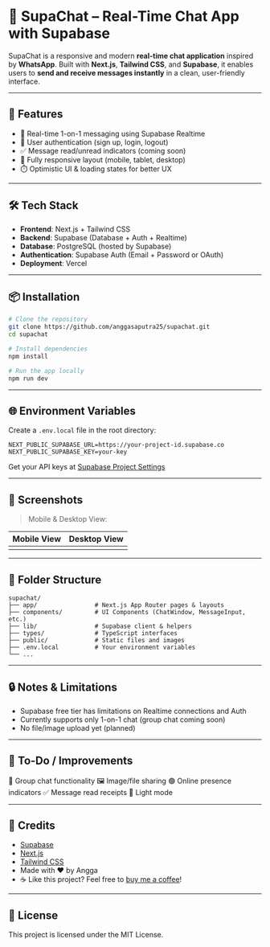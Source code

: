 # 💬 SupaChat – Real-Time Chat App with Supabase

SupaChat is a responsive and modern **real-time chat application** inspired by **WhatsApp**. Built with **Next.js**, **Tailwind CSS**, and **Supabase**, it enables users to **send and receive messages instantly** in a clean, user-friendly interface.

---

## 🚀 Features

- 💬 Real-time 1-on-1 messaging using Supabase Realtime
- 🧑 User authentication (sign up, login, logout)
- ✅ Message read/unread indicators (coming soon)
- 📱 Fully responsive layout (mobile, tablet, desktop)
- ⏱️ Optimistic UI & loading states for better UX

---

## 🛠️ Tech Stack

- **Frontend**: Next.js + Tailwind CSS
- **Backend**: Supabase (Database + Auth + Realtime)
- **Database**: PostgreSQL (hosted by Supabase)
- **Authentication**: Supabase Auth (Email + Password or OAuth)
- **Deployment**: Vercel

---

## 📦 Installation

```bash
# Clone the repository
git clone https://github.com/anggasaputra25/supachat.git
cd supachat

# Install dependencies
npm install

# Run the app locally
npm run dev
```

---

## 🌐 Environment Variables

Create a `.env.local` file in the root directory:

```
NEXT_PUBLIC_SUPABASE_URL=https://your-project-id.supabase.co
NEXT_PUBLIC_SUPABASE_KEY=your-key
```

Get your API keys at [Supabase Project Settings](https://supabase.com/)

---

## 📸 Screenshots

> Mobile & Desktop View:

| Mobile View | Desktop View |
|-------------|--------------|
|             |              |

---

## 📁 Folder Structure

```
supachat/
├── app/                # Next.js App Router pages & layouts
├── components/         # UI Components (ChatWindow, MessageInput, etc.)
├── lib/                # Supabase client & helpers
├── types/              # TypeScript interfaces
├── public/             # Static files and images
├── .env.local          # Your environment variables
└── ...
```

---

## 🔒 Notes & Limitations

- Supabase free tier has limitations on Realtime connections and Auth
- Currently supports only 1-on-1 chat (group chat coming soon)
- No file/image upload yet (planned)

---

## 📌 To-Do / Improvements

👥 Group chat functionality
🖼️ Image/file sharing
🟢 Online presence indicators
✅ Message read receipts
🔆 Light mode

---

## 🙌 Credits

- [Supabase](https://supabase.com/)
- [Next.js](https://nextjs.org/)
- [Tailwind CSS](https://tailwindcss.com/)
- Made with ❤️ by Angga
- ☕️ Like this project? Feel free to [buy me a coffee](https://lynk.id/payme/justangga)!

---

## 📄 License

This project is licensed under the MIT License.